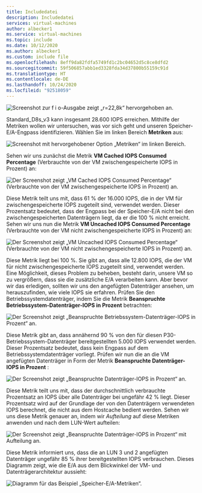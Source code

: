 ```yaml
---
title: Includedatei
description: Includedatei
services: virtual-machines
author: albecker1
ms.service: virtual-machines
ms.topic: include
ms.date: 10/12/2020
ms.author: albecker1
ms.custom: include file
ms.openlocfilehash: 8eff9da82fdfa5749fd1c2bc04652d5c8ce8dfd2
ms.sourcegitcommit: 59f506857abb1ed3328fda34d37800b55159c91d
ms.translationtype: HT
ms.contentlocale: de-DE
ms.lasthandoff: 10/24/2020
ms.locfileid: "92518059"
---
```

![Screenshot zur f i o-Ausgabe zeigt „r=22,8k“ hervorgehoben an.](media/vm-disk-performance/utilization-metrics-example/fio-output.jpg)

Standard_D8s_v3 kann insgesamt 28.600 IOPS erreichen. Mithilfe der Metriken wollen wir untersuchen, was vor sich geht und unseren Speicher-E/A-Engpass identifizieren. Wählen Sie im linken Bereich **Metriken** aus:

![Screenshot mit hervorgehobener Option „Metriken“ im linken Bereich.](media/vm-disk-performance/utilization-metrics-example/metrics-menu.jpg)

Sehen wir uns zunächst die Metrik **VM Cached IOPS Consumed Percentage** (Verbrauchte von der VM zwischengespeicherte IOPS in Prozent) an:

![Der Screenshot zeigt „VM Cached IOPS Consumed Percentage“ (Verbrauchte von der VM zwischengespeicherte IOPS in Prozent) an.](media/vm-disk-performance/utilization-metrics-example/vm-cached.jpg)

Diese Metrik teilt uns mit, dass 61 % der 16.000 IOPS, die in der VM für zwischengespeicherte IOPS zugeteilt sind, verwendet werden. Dieser Prozentsatz bedeutet, dass der Engpass bei der Speicher-E/A nicht bei den zwischengespeicherten Datenträgern liegt, da er die 100 % nicht erreicht. Sehen wir uns nun die Metrik **VM Uncached IOPS Consumed Percentage** (Verbrauchte von der VM nicht zwischengespeicherte IOPS in Prozent) an:

![Der Screenshot zeigt „VM Uncached IOPS Consumed Percentage“ (Verbrauchte von der VM nicht zwischengespeicherte IOPS in Prozent) an.](media/vm-disk-performance/utilization-metrics-example/vm-uncached.jpg)

Diese Metrik liegt bei 100 %. Sie gibt an, dass alle 12.800 IOPS, die der VM für nicht zwischengespeicherte IOPS zugeteilt sind, verwendet werden. Eine Möglichkeit, dieses Problem zu beheben, besteht darin, unsere VM so zu vergrößern, dass sie die zusätzliche E/A verarbeiten kann. Aber bevor wir das erledigen, sollten wir uns den angefügten Datenträger ansehen, um herauszufinden, wie viele IOPS sie erfahren. Prüfen Sie den Betriebssystemdatenträger, indem Sie die Metrik **Beanspruchte Betriebssystem-Datenträger-IOPS in Prozent** betrachten:

![Der Screenshot zeigt „Beanspruchte Betriebssystem-Datenträger-IOPS in Prozent“ an.](media/vm-disk-performance/utilization-metrics-example/os-disk.jpg)

Diese Metrik gibt an, dass annähernd 90 % von den für diesen P30-Betriebssystem-Datenträger bereitgestellten 5.000 IOPS verwendet werden. Dieser Prozentsatz bedeutet, dass kein Engpass auf dem Betriebssystemdatenträger vorliegt. Prüfen wir nun die an die VM angefügten Datenträger in Form der Metrik **Beanspruchte Datenträger-IOPS in Prozent** :

![Der Screenshot zeigt „Beanspruchte Datenträger-IOPS in Prozent“ an.](media/vm-disk-performance/utilization-metrics-example/data-disks-no-splitting.jpg)

Diese Metrik teilt uns mit, dass der durchschnittlich verbrauchte Prozentsatz an IOPS über alle Datenträger bei ungefähr 42 % liegt. Dieser Prozentsatz wird auf der Grundlage der von den Datenträgern verwendeten IOPS berechnet, die nicht aus dem Hostcache bedient werden. Sehen wir uns diese Metrik genauer an, indem wir *Aufteilung* auf diese Metriken anwenden und nach dem LUN-Wert aufteilen:

![Der Screenshot zeigt „Beanspruchte Datenträger-IOPS in Prozent“ mit Aufteilung an.](media/vm-disk-performance/utilization-metrics-example/data-disks-splitting.jpg)

Diese Metrik informiert uns, dass die an LUN 3 und 2 angefügten Datenträger ungefähr 85 % ihrer bereitgestellten IOPS verbrauchen. Dieses Diagramm zeigt, wie die E/A aus dem Blickwinkel der VM- und Datenträgerarchitektur aussieht:

![Diagramm für das Beispiel „Speicher-E/A-Metriken“.](media/vm-disk-performance/utilization-metrics-example/metrics-diagram.jpg)
